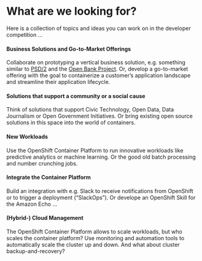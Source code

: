 # What are we looking for?
Here is a collection of topics and ideas you can work on in the developer competition …

#### Business Solutions and Go-to-Market Offerings
Collaborate on prototyping a vertical business solution, e.g. something similar to [PSD/2](https://en.wikipedia.org/wiki/Payment_Services_Directive) and the [Open Bank Project](https://github.com/OpenBankProject). Or, develop a go-to-market offering with the goal to containerize a customer’s application landscape and streamline their application lifecycle.

#### Solutions that support a community or a social cause
Think of solutions that support Civic Technology, Open Data, Data Journalism or Open Government Initiatives. Or bring existing open source solutions in this space into the world of containers.

#### New Workloads
Use the OpenShift Container Platform to run innovative workloads like predictive analytics or machine learning. Or the good old batch processing and number crunching jobs.

#### Integrate the Container Platform
Build an integration with e.g. Slack to receive notifications from OpenShift or to trigger a deployment (“SlackOps”). Or develope an OpenShift Skill for the Amazon Echo ...

#### (Hybrid-) Cloud Management
The OpenShift Container Platform allows to scale workloads, but who scales the container platform? Use monitoring and automation tools to automatically scale the cluster up and down. And what about cluster backup-and-recovery?
